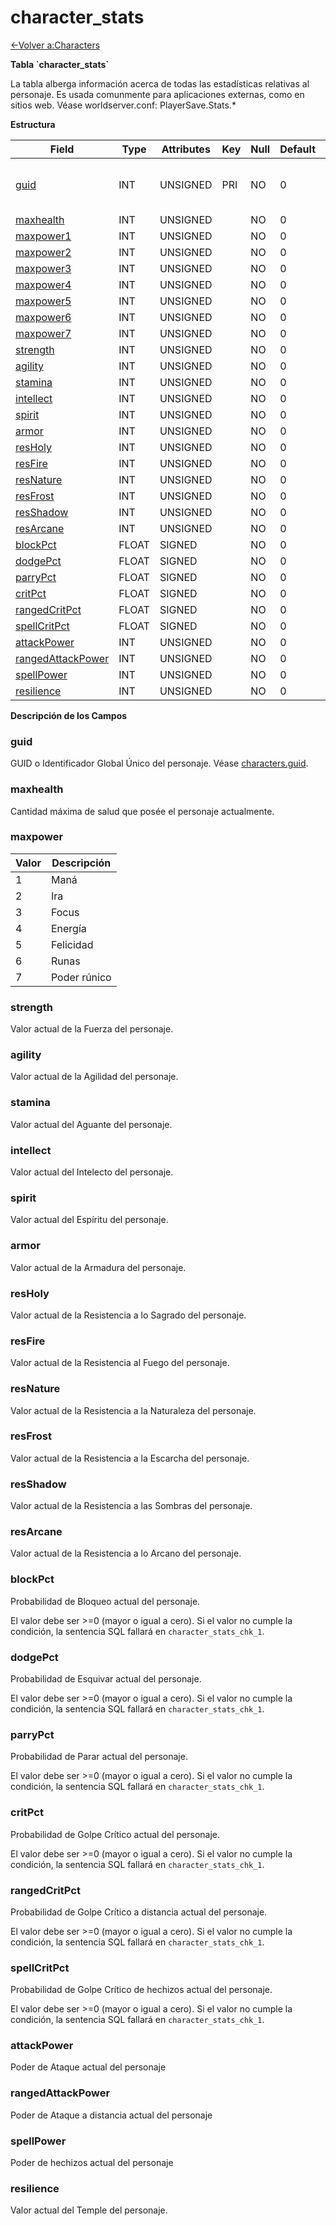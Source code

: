 # character\_stats

[<-Volver a:Characters](database-characters)

**Tabla \`character\_stats\`**

La tabla alberga información acerca de todas las estadísticas relativas al personaje. Es usada comunmente para aplicaciones externas, como en sitios web.
Véase worldserver.conf: PlayerSave.Stats.\*

**Estructura**

| Field                   | Type  | Attributes | Key | Null | Default | Extra | Comment                            |
| ----------------------- | ----- | ---------- | --- | ---- | ------- | ----- | ---------------------------------- |
| [guid][1]               | INT   | UNSIGNED   | PRI | NO   | 0       |       | Global Unique Identifier, Low part |
| [maxhealth][2]          | INT   | UNSIGNED   |     | NO   | 0       |       |                                    |
| [maxpower1][3]          | INT   | UNSIGNED   |     | NO   | 0       |       |                                    |
| [maxpower2][4]          | INT   | UNSIGNED   |     | NO   | 0       |       |                                    |
| [maxpower3][5]          | INT   | UNSIGNED   |     | NO   | 0       |       |                                    |
| [maxpower4][6]          | INT   | UNSIGNED   |     | NO   | 0       |       |                                    |
| [maxpower5][7]          | INT   | UNSIGNED   |     | NO   | 0       |       |                                    |
| [maxpower6][8]          | INT   | UNSIGNED   |     | NO   | 0       |       |                                    |
| [maxpower7][9]          | INT   | UNSIGNED   |     | NO   | 0       |       |                                    |
| [strength][10]          | INT   | UNSIGNED   |     | NO   | 0       |       |                                    |
| [agility][11]           | INT   | UNSIGNED   |     | NO   | 0       |       |                                    |
| [stamina][12]           | INT   | UNSIGNED   |     | NO   | 0       |       |                                    |
| [intellect][13]         | INT   | UNSIGNED   |     | NO   | 0       |       |                                    |
| [spirit][14]            | INT   | UNSIGNED   |     | NO   | 0       |       |                                    |
| [armor][15]             | INT   | UNSIGNED   |     | NO   | 0       |       |                                    |
| [resHoly][16]           | INT   | UNSIGNED   |     | NO   | 0       |       |                                    |
| [resFire][17]           | INT   | UNSIGNED   |     | NO   | 0       |       |                                    |
| [resNature][18]         | INT   | UNSIGNED   |     | NO   | 0       |       |                                    |
| [resFrost][19]          | INT   | UNSIGNED   |     | NO   | 0       |       |                                    |
| [resShadow][20]         | INT   | UNSIGNED   |     | NO   | 0       |       |                                    |
| [resArcane][21]         | INT   | UNSIGNED   |     | NO   | 0       |       |                                    |
| [blockPct][22]          | FLOAT | SIGNED     |     | NO   | 0       |       |                                    |
| [dodgePct][23]          | FLOAT | SIGNED     |     | NO   | 0       |       |                                    |
| [parryPct][24]          | FLOAT | SIGNED     |     | NO   | 0       |       |                                    |
| [critPct][25]           | FLOAT | SIGNED     |     | NO   | 0       |       |                                    |
| [rangedCritPct][26]     | FLOAT | SIGNED     |     | NO   | 0       |       |                                    |
| [spellCritPct][27]      | FLOAT | SIGNED     |     | NO   | 0       |       |                                    |
| [attackPower][28]       | INT   | UNSIGNED   |     | NO   | 0       |       |                                    |
| [rangedAttackPower][29] | INT   | UNSIGNED   |     | NO   | 0       |       |                                    |
| [spellPower][30]        | INT   | UNSIGNED   |     | NO   | 0       |       |                                    |
| [resilience][31]        | INT   | UNSIGNED   |     | NO   | 0       |       |                                    |

[1]: #guid
[2]: #maxhealth
[3]: #maxpower
[4]: #maxpower
[5]: #maxpower
[6]: #maxpower
[7]: #maxpower
[8]: #maxpower
[9]: #maxpower
[10]: #strength
[11]: #agility
[12]: #stamina
[13]: #intellect
[14]: #spirit
[15]: #armor
[16]: #resholy
[17]: #resfire
[18]: #resnature
[19]: #resfrost
[20]: #resshadow
[21]: #resarcane
[22]: #blockpct
[23]: #dodgepct
[24]: #parrypct
[25]: #critpct
[26]: #rangedcritpct
[27]: #spellcritpct
[28]: #attackpower
[29]: #rangedattackpower
[30]: #spellpower
[31]: #resilience

**Descripción de los Campos**

### guid

GUID o Identificador Global Único del personaje. Véase [characters.guid](characters#guid).

### maxhealth

Cantidad máxima de salud que posée el personaje actualmente.

### maxpower

| Valor | Descripción  |
| ----- | ------------ |
| 1     | Maná         |
| 2     | Ira          |
| 3     | Focus        |
| 4     | Energía      |
| 5     | Felicidad    |
| 6     | Runas        |
| 7     | Poder rúnico |

### strength

Valor actual de la Fuerza del personaje.

### agility

Valor actual de la Agilidad del personaje.

### stamina

Valor actual del Aguante del personaje.

### intellect

Valor actual del Intelecto del personaje.

### spirit

Valor actual del Espíritu del personaje.

### armor

Valor actual de la Armadura del personaje.

### resHoly

Valor actual de la Resistencia a lo Sagrado del personaje.

### resFire

Valor actual de la Resistencia al Fuego del personaje.

### resNature

Valor actual de la Resistencia a la Naturaleza del personaje.

### resFrost

Valor actual de la Resistencia a la Escarcha del personaje.

### resShadow

Valor actual de la Resistencia a las Sombras del personaje.

### resArcane

Valor actual de la Resistencia a lo Arcano del personaje.

### blockPct

Probabilidad de Bloqueo actual del personaje.

El valor debe ser >=0 (mayor o igual a cero). Si el valor no cumple la condición, la sentencia SQL fallará en `character_stats_chk_1`.

### dodgePct

Probabilidad de Esquivar actual del personaje.

El valor debe ser >=0 (mayor o igual a cero). Si el valor no cumple la condición, la sentencia SQL fallará en `character_stats_chk_1`.

### parryPct

Probabilidad de Parar actual del personaje.

El valor debe ser >=0 (mayor o igual a cero). Si el valor no cumple la condición, la sentencia SQL fallará en `character_stats_chk_1`.

### critPct

Probabilidad de Golpe Crítico actual del personaje.

El valor debe ser >=0 (mayor o igual a cero). Si el valor no cumple la condición, la sentencia SQL fallará en `character_stats_chk_1`.

### rangedCritPct

Probabilidad de Golpe Crítico a distancia actual del personaje.

El valor debe ser >=0 (mayor o igual a cero). Si el valor no cumple la condición, la sentencia SQL fallará en `character_stats_chk_1`.

### spellCritPct

Probabilidad de Golpe Crítico de hechizos actual del personaje.

El valor debe ser >=0 (mayor o igual a cero). Si el valor no cumple la condición, la sentencia SQL fallará en `character_stats_chk_1`.

### attackPower

Poder de Ataque actual del personaje

### rangedAttackPower

Poder de Ataque a distancia actual del personaje

### spellPower

Poder de hechizos actual del personaje

### resilience

Valor actual del Temple del personaje.